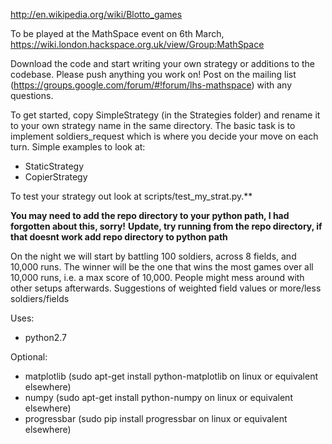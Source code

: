 http://en.wikipedia.org/wiki/Blotto_games

To be played at the MathSpace event on 6th March, https://wiki.london.hackspace.org.uk/view/Group:MathSpace

Download the code and start writing your own strategy or additions to the codebase.
Please push anything you work on! Post on the mailing list (https://groups.google.com/forum/#!forum/lhs-mathspace) with any questions.

To get started, copy SimpleStrategy (in the Strategies folder) and rename it to your own strategy name in the same directory.
The basic task is to implement soldiers_request which is where you decide your move on each turn.
Simple examples to look at:
 - StaticStrategy
 - CopierStrategy

To test your strategy out look at scripts/test_my_strat.py.**

**You may need to add the repo directory to your python path, I had forgotten about this, sorry!** 
**Update, try running from the repo directory, if that doesnt work add repo directory to python path** 

On the night we will start by battling 100 soldiers, across 8 fields, and 10,000 runs.
The winner will be the one that wins the most games over all 10,000 runs, i.e. a max score of 10,000.
People might mess around with other setups afterwards. Suggestions of weighted field values or more/less soldiers/fields

Uses:

 - python2.7
 
 Optional:
 - matplotlib (sudo apt-get install python-matplotlib on linux or equivalent elsewhere)
 - numpy (sudo apt-get install python-numpy on linux or equivalent elsewhere)
 - progressbar (sudo pip install progressbar on linux or equivalent elsewhere)
